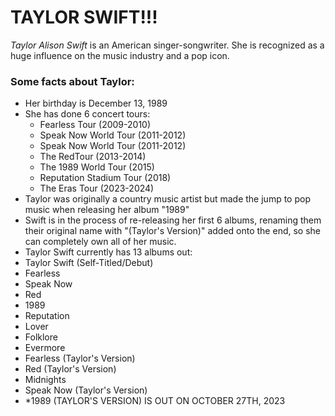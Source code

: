 # **TAYLOR SWIFT!!!**
*Taylor Alison Swift* is an American singer-songwriter. She is recognized as a huge influence on the music industry and a pop icon. 

### Some facts about Taylor:
+ Her birthday is December 13, 1989
+ She has done 6 concert tours: 
  + Fearless Tour (2009-2010)
  + Speak Now World Tour (2011-2012)
  + Speak Now World Tour (2011-2012)
  + The RedTour (2013-2014)
  + The 1989 World Tour (2015)
  + Reputation Stadium Tour (2018)
  + The Eras Tour (2023-2024)
+ Taylor was originally a country music artist but made the jump to pop music when releasing her album "1989"
+ Swift is in the process of re-releasing her first 6 albums, renaming them their original name with "(Taylor's Version)" added onto the end, so she can completely own all of her music.
+ Taylor Swift currently has 13 albums out:
+   Taylor Swift (Self-Titled/Debut)
+   Fearless
+   Speak Now
+   Red
+   1989
+   Reputation
+   Lover
+   Folklore
+   Evermore
+   Fearless (Taylor's Version)
+   Red (Taylor's Version)
+   Midnights
+   Speak Now (Taylor's Version)
+   *1989 (TAYLOR'S VERSION) IS OUT ON OCTOBER 27TH, 2023
